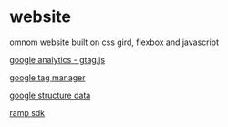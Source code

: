 # website

omnom website built on css gird, flexbox and javascript

[google analytics - gtag.js](https://developers.google.com/analytics "analytics docs")

[google tag manager](https://developers.google.com/tag-manager/devguide "google tag manager docs")

[google structure data](https://developers.google.com/search/docs/guides/intro-structured-data "google structure data docs")

[ramp sdk](https://docs.ramp.network/ "ramp docs")

